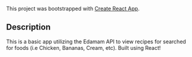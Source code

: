 This project was bootstrapped with [Create React App](https://github.com/facebook/create-react-app).

## Description
This is a basic app utilizing the Edamam API to view recipes for searched for foods (i.e Chicken, Bananas, Cream, etc). Built using React!



